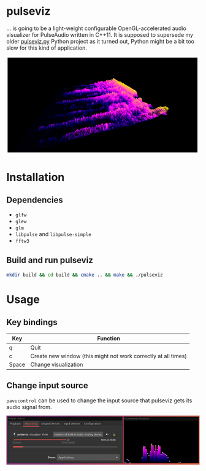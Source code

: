 # pulseviz

... is going to be a light-weight configurable OpenGL-accelerated audio visualizer for PulseAudio written in C++11. It is supposed to supersede my older [pulseviz.py](https://github.com/pckbls/pulseviz.py) Python project as it turned out, Python might be a bit too slow for this kind of application.

![3D Spectrogram](img/spectrogram3d.png)

# Installation

## Dependencies

* `glfw`
* `glew`
* `glm`
* `libpulse` and `libpulse-simple`
* `fftw3`

## Build and run pulseviz

```sh
mkdir build && cd build && cmake .. && make && ./pulseviz
```

# Usage

## Key bindings

| Key   | Function                                                       |
|-------|----------------------------------------------------------------|
| q     | Quit                                                           |
| c     | Create new window (this might not work correctly at all times) |
| Space | Change visualization                                           |

## Change input source

`pavucontrol` can be used to change the input source that pulseviz gets its audio signal from.

![pavucontrol](img/pavucontrol.png)

